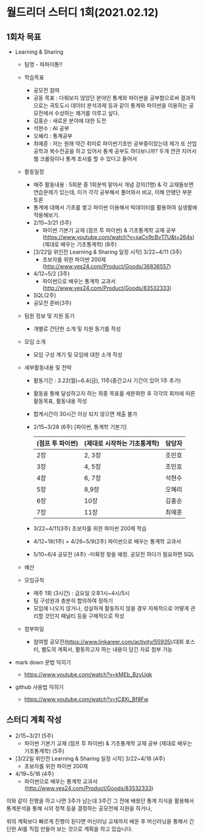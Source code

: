 # 월드리더 스터디 1회(2021.02.12)

## 1회차 목표

- Learning & Sharing
  - 팀명 - 파파이통!!
  - 학습목표
    -  공모전 참여 
    - 공동 목표 : 다뤄보지 않았던 분야인 통계와 파이썬을 공부함으로써 결과적으로는 국토도시 데이터 분석과제 등과 같이 통계와 파이썬을 이용하는 공모전에서 수상하는 쾌거를 이루고 싶다.
    - 김홍순 : 새로운 분야에 대한 도전
    - 석현수 : AI 공부
    - 오혜리 : 통계공부
    - 최예훈 : 저는 원래 약간 취미로 파이썬기초만 공부중이었는데 제가 또 산업공학과 복수전공을 하고 있어서 통계 공부도 하다보니까? 두개 연관 지어서 웹 크롤링이나 통계 조사를 할 수 있다고 들어서
  - 활동일정
    - 매주 활동내용 : 5회분 중 1회분씩 맡아서 개념 강의(1명) & 각 교재들보면 연습문제가 있는데, 이거 각각 공부해서 풀어와서 비교, 이해 안됐던 부분 토론
    - 통계에 대해서 기초를 쌓고 파이썬 이용해서 빅데이터를 활용하여 실생활에 적용해보기.
    - 2/15~3/21 (5주)
      - 파이썬 기본기 교재 (점프 투 파이썬) & 기초통계학 교재 공부(https://www.youtube.com/watch?v=saCv9cBvT7U&t=264s) (제대로 배우는 기초통계학) (8주)
    - [3/22일 위인전 Learning & Sharing 일정 시작]
      3/22~4/11 (3주)
      - 초보자를 위한 파이썬 200제(http://www.yes24.com/Product/Goods/36836557)
    - 4/12~5/2 (3주)
      - 파이썬으로 배우는 통계학 교과서 (http://www.yes24.com/Product/Goods/83532333)
    - SQL(2주)
    - 공모전 준비(3주)
  - 팀원 정보 및 지원 동기
    
    - 개별로 간단한 소개 및 지원 동기를 작성
  - 모임 소개
    
    - 모임 구성 계기 및 모임에 대한 소개 작성
  - 세부활동내용 및 전략
    - 활동기간 : 3.22(월)~6.4(금), 11주(중간고사 기간이 있어 1주 추가)
    
    - 활동을 통해 달성하고자 하는 최종 목표를 세분화한 후 각각의 회차에 따른 활동목표, 활동내용 작성
    
    - 합계시간이 30시간 이상 되지 않으면 제출 불가
    
    - 2/15~3/28 (6주) [파이썬, 통계학 기본기]
    
      | (점프 투 파이썬) | (제대로 시작하는 기초통계학) | 담당자 |
      | ---------------- | ---------------------------- | ------ |
      | 2장              | 2, 3장                       | 조민호 |
      | 3장              | 4, 5장                       | 조민호 |
      | 4장              | 6, 7장                       | 석현수 |
      | 5장              | 8,9장                        | 오혜리 |
      | 6장              | 10장                         | 김홍순 |
      | 7장              | 11장                         | 최예훈 |
    
    - 3/22~4/11(3주) 초보자를 위한 파이썬 200제 학습
    
    - 4/12~18(1주) + 4/26~5/9(2주) 파이썬으로 배우는 통계학 교과서 
    
    - 5/10~6/4 공모전 (4주) -미확정 찾을 예정. 공모전 하다가 필요하면 SQL
  - 예산
  - 모임규칙
    - 매주 1회 (3시간) : 금요일 오후1시~4시/5시
    - 팀 구성원과 충분히 합의하여 정하기 
    - 모임에 나오지 않거나, 성실하게 활동하지 않을 경우 자체적으로 어떻게 관리할 것인지 패널티 등을 구체적으로 작성
  - 첨부파일 
    
    - 참여할 공모전(https://www.linkareer.com/activity/55935)/대회 포스터, 별도의 계획서, 활동하고자 하는 내용이 담긴 자료 첨부 가능
- mark down 문법 익히기
  
  - https://www.youtube.com/watch?v=kMEb_BzyUqk
- github 사용법 익히기
  
  - https://www.youtube.com/watch?v=tC8Xj_Bf8Fw



## 스터디 계획 작성

- 2/15~3/21 (5주)
  - 파이썬 기본기 교재 (점프 투 파이썬) & 기초통계학 교재 공부 (제대로 배우는 기초통계학) (5주)
- [3/22일 위인전 Learning & Sharing 일정 시작]
  3/22~4/18 (4주)
  - 초보자를 위한 파이썬 200제
- 4/19~5/16 (4주)
  - 파이썬으로 배우는 통계학 교과서 (http://www.yes24.com/Product/Goods/83532333)

이와 같이 진행을 하고 나면 3주가 남는데 3주간 그 전에 배웠던 통계 지식을 활용해서 통계분석을 통해 시의 정책 등을 결정하는 공모전에 지원을 하거나,

위의 계획보다 빠르게 진행이 된다면 머신러닝 교재까지 배운 후 머신러닝을 통해서 간단한 AI를 직접 만들어 보는 것으로 계획을 하고 있습니다.

